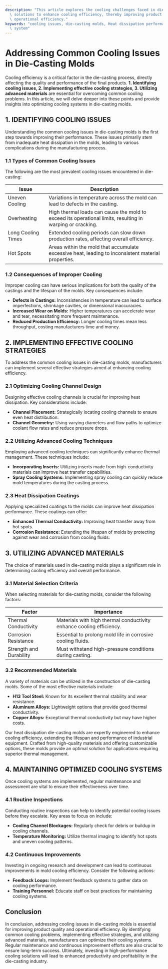 ```yaml
---
description: "This article explores the cooling challenges faced in die-casting molds and provides\
  \ solutions to enhance cooling efficiency, thereby improving product quality and\
  \ operational efficiency."
keywords: "cooling issues, die-casting molds, Heat dissipation performance, Heat dissipation\
  \ system"
---
```

# Addressing Common Cooling Issues in Die-Casting Molds

Cooling efficiency is a critical factor in the die-casting process, directly affecting the quality and performance of the final products. **1. Identifying cooling issues, 2. Implementing effective cooling strategies, 3. Utilizing advanced materials** are essential for overcoming common cooling problems. In this article, we will delve deeper into these points and provide insights into optimizing cooling systems in die-casting molds.

## 1. IDENTIFYING COOLING ISSUES

Understanding the common cooling issues in die-casting molds is the first step towards improving their performance. These issues primarily stem from inadequate heat dissipation in the molds, leading to various complications during the manufacturing process.

### 1.1 Types of Common Cooling Issues

The following are the most prevalent cooling issues encountered in die-casting:

| Issue                     | Description                                                                 |
|---------------------------|-----------------------------------------------------------------------------|
| Uneven Cooling            | Variations in temperature across the mold can lead to defects in the casting.|
| Overheating               | High thermal loads can cause the mold to exceed its operational limits, resulting in warping or cracking. |
| Long Cooling Times        | Extended cooling periods can slow down production rates, affecting overall efficiency.   |
| Hot Spots                 | Areas within the mold that accumulate excessive heat, leading to inconsistent material properties. |

### 1.2 Consequences of Improper Cooling

Improper cooling can have serious implications for both the quality of the castings and the lifespan of the molds. Key consequences include:

- **Defects in Castings:** Inconsistencies in temperature can lead to surface imperfections, shrinkage cavities, or dimensional inaccuracies.
- **Increased Wear on Molds:** Higher temperatures can accelerate wear and tear, necessitating more frequent maintenance.
- **Reduced Production Efficiency:** Longer cooling times mean less throughput, costing manufacturers time and money.

## 2. IMPLEMENTING EFFECTIVE COOLING STRATEGIES

To address the common cooling issues in die-casting molds, manufacturers can implement several effective strategies aimed at enhancing cooling efficiency.

### 2.1 Optimizing Cooling Channel Design

Designing effective cooling channels is crucial for improving heat dissipation. Key considerations include:

- **Channel Placement:** Strategically locating cooling channels to ensure even heat distribution.
- **Channel Geometry:** Using varying diameters and flow paths to optimize coolant flow rates and reduce pressure drops.
  
### 2.2 Utilizing Advanced Cooling Techniques

Employing advanced cooling techniques can significantly enhance thermal management. These techniques include:

- **Incorporating Inserts:** Utilizing inserts made from high-conductivity materials can improve heat transfer capabilities.
- **Spray Cooling Systems:** Implementing spray cooling can quickly reduce mold temperatures during the casting process.
  
### 2.3 Heat Dissipation Coatings

Applying specialized coatings to the molds can improve heat dissipation performance. These coatings can offer:

- **Enhanced Thermal Conductivity:** Improving heat transfer away from hot spots.
- **Corrosion Resistance:** Extending the lifespan of molds by protecting against wear and corrosion from cooling fluids.

## 3. UTILIZING ADVANCED MATERIALS

The choice of materials used in die-casting molds plays a significant role in determining cooling efficiency and overall performance.

### 3.1 Material Selection Criteria

When selecting materials for die-casting molds, consider the following factors:

| Factor                   | Importance                                         |
|--------------------------|---------------------------------------------------|
| Thermal Conductivity     | Materials with high thermal conductivity enhance cooling efficiency.      |
| Corrosion Resistance      | Essential to prolong mold life in corrosive cooling fluids. |
| Strength and Durability   | Must withstand high-pressure conditions during casting.     |

### 3.2 Recommended Materials

A variety of materials can be utilized in the construction of die-casting molds. Some of the most effective materials include:

- **H13 Tool Steel:** Known for its excellent thermal stability and wear resistance.
- **Aluminum Alloys:** Lightweight options that provide good thermal conductivity.
- **Copper Alloys:** Exceptional thermal conductivity but may have higher costs.

Our heat dissipation die-casting molds are expertly engineered to enhance cooling efficiency, extending the lifespan and performance of industrial equipment. Crafted from high-quality materials and offering customizable options, these molds provide an optimal solution for applications requiring superior thermal management.

## 4. MAINTAINING OPTIMIZED COOLING SYSTEMS

Once cooling systems are implemented, regular maintenance and assessment are vital to ensure their effectiveness over time.

### 4.1 Routine Inspections

Conducting routine inspections can help to identify potential cooling issues before they escalate. Key areas to focus on include:

- **Cooling Channel Blockages:** Regularly check for debris or buildup in cooling channels.
- **Temperature Monitoring:** Utilize thermal imaging to identify hot spots and uneven cooling patterns.

### 4.2 Continuous Improvements

Investing in ongoing research and development can lead to continuous improvements in mold cooling efficiency. Consider the following actions:

- **Feedback Loops:** Implement feedback systems to gather data on cooling performance.
- **Training Personnel:** Educate staff on best practices for maintaining cooling systems.

## Conclusion

In conclusion, addressing cooling issues in die-casting molds is essential for improving product quality and operational efficiency. By identifying common cooling problems, implementing effective strategies, and utilizing advanced materials, manufacturers can optimize their cooling systems. Regular maintenance and continuous improvement efforts are also crucial to ensure long-term success. Ultimately, investing in high-performance cooling solutions will lead to enhanced productivity and profitability in the die-casting industry.
